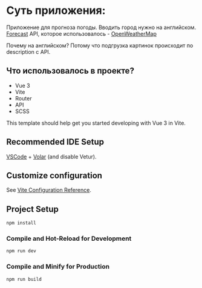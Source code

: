 # Суть приложения:

Приложение для прогноза погоды. Вводить город нужно на английском. [Forecast](https://forecast-weather-ruby.vercel.app/)
API, которое использовалось - [OpenWeatherMap](https://openweathermap.org/)

Почему на английском? Потому что подгрузка картинок происходит по description с API.

## Что использовалось в проекте?

- Vue 3
- Vite
- Router
- API
- SCSS

This template should help get you started developing with Vue 3 in Vite.

## Recommended IDE Setup

[VSCode](https://code.visualstudio.com/) + [Volar](https://marketplace.visualstudio.com/items?itemName=Vue.volar) (and disable Vetur).

## Customize configuration

See [Vite Configuration Reference](https://vitejs.dev/config/).

## Project Setup

```sh
npm install
```

### Compile and Hot-Reload for Development

```sh
npm run dev
```

### Compile and Minify for Production

```sh
npm run build
```
